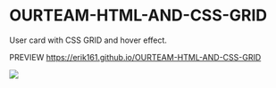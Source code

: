 
# OURTEAM-HTML-AND-CSS-GRID

User card with CSS GRID and hover effect.


PREVIEW https://erik161.github.io/OURTEAM-HTML-AND-CSS-GRID


![](img/present.png)




